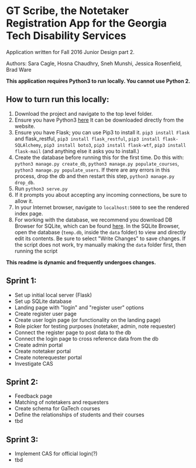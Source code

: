 # GT Scribe, the Notetaker Registration App for the Georgia Tech Disability Services

Application written for Fall 2016 Junior Design part 2.

Authors: Sara Cagle, Hosna Chaudhry, Sneh Munshi, Jessica Rosenfield, Brad Ware

**This application requires Python3 to run locally. You cannot use Python 2.**

## How to turn run this locally:

1. Download the project and navigate to the top level folder.
2. Ensure you have Python3 [here](https://www.python.org/downloads/) It can be downloaded directly from the website.
3. Ensure you have Flask; you can use Pip3 to install it. `pip3 install Flask` and flask_restful, `pip3 install flask_restful`, `pip3 install flask-SQLAlchemy`, `pip3 install boto3`, `pip3 install flask-wtf`, `pip3 install flask-mail` (and anything else it asks you to install.)
4. Create the database before running this for the first time. Do this with: `python3 manage.py create_db`, `python3 manage.py populate_courses`, `python3 manage.py populate_users`. If there are any errors in this process, drop the db and then restart this step, `python3 manage.py drop_db`.
5. Run `python3 serve.py`
6. If it prompts you about accepting any incoming connections, be sure to allow it.
7. In your Internet browser, navigate to `localhost:5000` to see the rendered index page.
8. For working with the database, we recommend you download DB Browser for SQLite, which can be found [here](http://sqlitebrowser.org/). In the SQLite Browser, open the database (`temp.db`, inside the `data` folder) to view and directly edit its contents. Be sure to select "Write Changes" to save changes. If the script does not work, try manually making the `data` folder first, then running the script

**This readme is dynamic and frequently undergoes changes.**

## Sprint 1:

- Set up initial local server (Flask)
- Set up SQLite database
- Landing page with "login" and "register user" options
- Create register user page
- Create user login page (or functionality on the landing page)
- Role picker for testing purposes (notetaker, admin, note requester)
- Connect the register page to post data to the db
- Connect the login page to cross reference data from the db
- Create admin portal
- Create notetaker portal
- Create noterequester portal
- Investigate CAS



## Sprint 2:

- Feedback page
- Matching of notetakers and requesters
- Create schema for GaTech courses
- Define the relationships of students and their courses
- tbd


## Sprint 3:

- Implement CAS for official login(?)
- tbd

